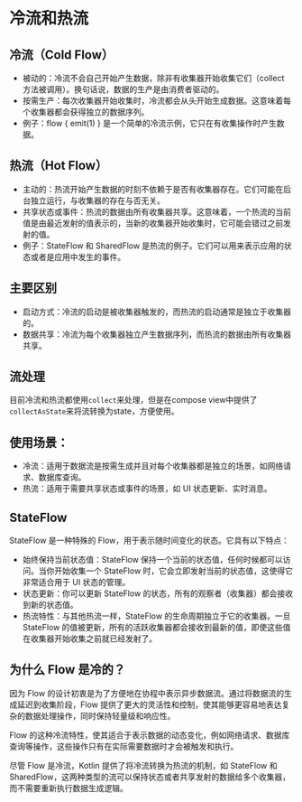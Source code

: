 # 冷流和热流

## 冷流（Cold Flow）

-   被动的：冷流不会自己开始产生数据，除非有收集器开始收集它们（collect 方法被调用）。换句话说，数据的生产是由消费者驱动的。
-   按需生产：每次收集器开始收集时，冷流都会从头开始生成数据。这意味着每个收集器都会获得独立的数据序列。
-   例子：flow { emit(1) } 是一个简单的冷流示例，它只在有收集操作时产生数据。

## 热流（Hot Flow）

-   主动的：热流开始产生数据的时刻不依赖于是否有收集器存在。它们可能在后台独立运行，与收集器的存在与否无关。
-   共享状态或事件：热流的数据由所有收集器共享。这意味着，一个热流的当前值是由最近发射的值表示的，当新的收集器开始收集时，它可能会错过之前发射的值。
-   例子：StateFlow 和 SharedFlow 是热流的例子。它们可以用来表示应用的状态或者是应用中发生的事件。

## 主要区别

-   启动方式：冷流的启动是被收集器触发的，而热流的启动通常是独立于收集器的。
-   数据共享：冷流为每个收集器独立产生数据序列，而热流的数据由所有收集器共享。

## 流处理

目前冷流和热流都使用`collect`来处理，但是在compose view中提供了`collectAsState`来将流转换为state，方便使用。

## 使用场景：

-   冷流：适用于数据流是按需生成并且对每个收集器都是独立的场景，如网络请求、数据库查询。
-   热流：适用于需要共享状态或事件的场景，如 UI 状态更新、实时消息。

## StateFlow

StateFlow 是一种特殊的 Flow，用于表示随时间变化的状态。它具有以下特点：

-   始终保持当前状态值：StateFlow 保持一个当前的状态值，任何时候都可以访问。当你开始收集一个 StateFlow 时，它会立即发射当前的状态值，这使得它非常适合用于 UI 状态的管理。
-   状态更新：你可以更新 StateFlow 的状态，所有的观察者（收集器）都会接收到新的状态值。
-   热流特性：与其他热流一样，StateFlow 的生命周期独立于它的收集器。一旦 StateFlow 的值被更新，所有的活跃收集器都会接收到最新的值，即使这些值在收集器开始收集之前就已经发射了。

## 为什么 Flow 是冷的？

因为 Flow 的设计初衷是为了方便地在协程中表示异步数据流。通过将数据流的生成延迟到收集阶段，Flow 提供了更大的灵活性和控制，使其能够更容易地表达复杂的数据处理操作，同时保持轻量级和响应性。

Flow 的这种冷流特性，使其适合于表示数据的动态变化，例如网络请求、数据库查询等操作，这些操作只有在实际需要数据时才会被触发和执行。

尽管 Flow 是冷流，Kotlin 提供了将冷流转换为热流的机制，如 StateFlow 和 SharedFlow，这两种类型的流可以保持状态或者共享发射的数据给多个收集器，而不需要重新执行数据生成逻辑。
